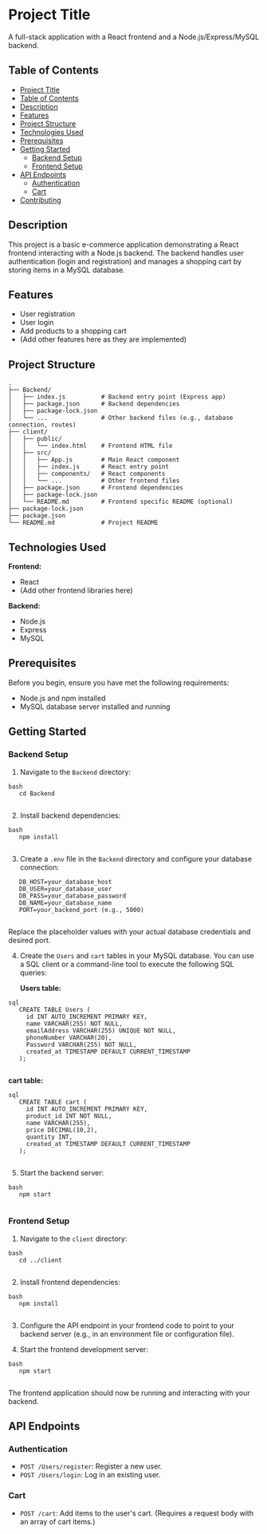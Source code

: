 # Project Title

A full-stack application with a React frontend and a Node.js/Express/MySQL backend.

## Table of Contents

- [Project Title](#project-title)
- [Table of Contents](#table-of-contents)
- [Description](#description)
- [Features](#features)
- [Project Structure](#project-structure)
- [Technologies Used](#technologies-used)
- [Prerequisites](#prerequisites)
- [Getting Started](#getting-started)
  - [Backend Setup](#backend-setup)
  - [Frontend Setup](#frontend-setup)
- [API Endpoints](#api-endpoints)
  - [Authentication](#authentication)
  - [Cart](#cart)
- [Contributing](#contributing)


## Description

This project is a basic e-commerce application demonstrating a React frontend interacting with a Node.js backend. The backend handles user authentication (login and registration) and manages a shopping cart by storing items in a MySQL database.

## Features

- User registration
- User login
- Add products to a shopping cart
- (Add other features here as they are implemented)

## Project Structure

```
.
├── Backend/
│   ├── index.js          # Backend entry point (Express app)
│   ├── package.json      # Backend dependencies
│   ├── package-lock.json
│   └── ...               # Other backend files (e.g., database connection, routes)
├── client/
│   ├── public/
│   │   └── index.html    # Frontend HTML file
│   ├── src/
│   │   ├── App.js        # Main React component
│   │   ├── index.js      # React entry point
│   │   ├── components/   # React components
│   │   └── ...           # Other frontend files
│   ├── package.json      # Frontend dependencies
│   ├── package-lock.json
│   └── README.md         # Frontend specific README (optional)
├── package-lock.json
├── package.json
└── README.md             # Project README
```
## Technologies Used

**Frontend:**

- React
- (Add other frontend libraries here)

**Backend:**

- Node.js
- Express
- MySQL

## Prerequisites

Before you begin, ensure you have met the following requirements:

* Node.js and npm installed
* MySQL database server installed and running

## Getting Started

### Backend Setup

1. Navigate to the `Backend` directory:
   
```
bash
   cd Backend
   
```
2. Install backend dependencies:
```
bash
   npm install
   
```
3. Create a `.env` file in the `Backend` directory and configure your database connection:
```
   DB_HOST=your_database_host
   DB_USER=your_database_user
   DB_PASS=your_database_password
   DB_NAME=your_database_name
   PORT=your_backend_port (e.g., 5000)
   
```
Replace the placeholder values with your actual database credentials and desired port.

4. Create the `Users` and `cart` tables in your MySQL database. You can use a SQL client or a command-line tool to execute the following SQL queries:

   **Users table:**
```
sql
   CREATE TABLE Users (
     id INT AUTO_INCREMENT PRIMARY KEY,
     name VARCHAR(255) NOT NULL,
     emailAddress VARCHAR(255) UNIQUE NOT NULL,
     phoneNumber VARCHAR(20),
     Password VARCHAR(255) NOT NULL,
     created_at TIMESTAMP DEFAULT CURRENT_TIMESTAMP
   );
   
```
**cart table:**
```
sql
   CREATE TABLE cart (
     id INT AUTO_INCREMENT PRIMARY KEY,
     product_id INT NOT NULL,
     name VARCHAR(255),
     price DECIMAL(10,2),
     quantity INT,
     created_at TIMESTAMP DEFAULT CURRENT_TIMESTAMP
   );
   
```
5. Start the backend server:
```
bash
   npm start
   
```
### Frontend Setup

1. Navigate to the `client` directory:
```
bash
   cd ../client
   
```
2. Install frontend dependencies:
```
bash
   npm install
   
```
3. Configure the API endpoint in your frontend code to point to your backend server (e.g., in an environment file or configuration file).

4. Start the frontend development server:
```
bash
   npm start
   
```
The frontend application should now be running and interacting with your backend.

## API Endpoints

### Authentication

- `POST /Users/register`: Register a new user.
- `POST /Users/login`: Log in an existing user.

### Cart

- `POST /cart`: Add items to the user's cart. (Requires a request body with an array of cart items.)
